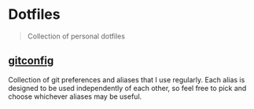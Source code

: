 # Dotfiles
> Collection of personal dotfiles

## [gitconfig](gitconfig)
Collection of git preferences and aliases that I use regularly. Each alias is designed to be used independently of each
other, so feel free to pick and choose whichever aliases may be useful.